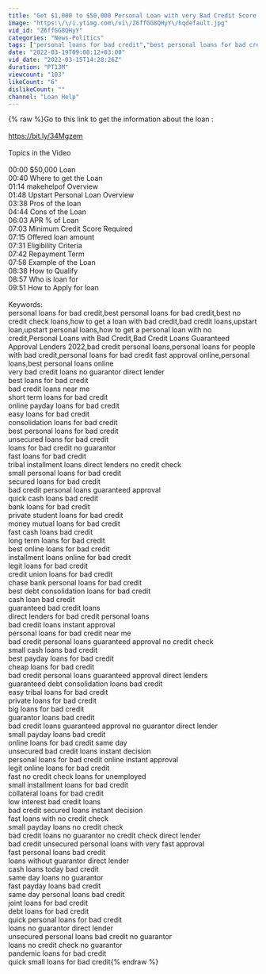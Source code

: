 ```yaml
---
title: "Get $1,000 to $50,000 Personal Loan with very Bad Credit Score | Upstart Personal loan Review 2022"
image: "https:\/\/i.ytimg.com\/vi\/Z6ffGG8QHyY\/hqdefault.jpg"
vid_id: "Z6ffGG8QHyY"
categories: "News-Politics"
tags: ["personal loans for bad credit","best personal loans for bad credit","best no credit check loans"]
date: "2022-03-19T09:08:12+03:00"
vid_date: "2022-03-15T14:28:26Z"
duration: "PT13M"
viewcount: "103"
likeCount: "6"
dislikeCount: ""
channel: "Loan Help"
---
```

{% raw %}Go to this link to get the information about the loan : <br /><br /><a rel="nofollow" target="blank" href="https://bit.ly/34Mgzem">https://bit.ly/34Mgzem</a><br /><br />Topics in the Video<br /><br />00:00 $50,000 Loan<br />00:40 Where to get the Loan<br />01:14 makehelpof Overview<br />01:48 Upstart Personal Loan Overview<br />03:38 Pros of the loan<br />04:44 Cons of the Loan<br />06:03 APR % of Loan<br />07:03 Minimum Credit Score Required<br />07:15 Offered loan amount<br />07:31 Eligibility Criteria<br />07:42 Repayment Term<br />07:58 Example of the Loan<br />08:38 How to Qualify<br />08:57 Who is loan for<br />09:51 How to Apply for loan<br /><br />Keywords: <br />personal loans for bad credit,best personal loans for bad credit,best no credit check loans,how to get a loan with bad credit,bad credit loans,upstart loan,upstart personal loans,how to get a personal loan with no credit,Personal Loans with Bad Credit,Bad Credit Loans Guaranteed Approval Lenders 2022,bad credit personal loans,personal loans for people with bad credit,personal loans for bad credit fast approval online,personal loans,best personal loans online<br />very bad credit loans no guarantor direct lender<br />best loans for bad credit<br />bad credit loans near me<br />short term loans for bad credit<br />online payday loans for bad credit<br />easy loans for bad credit<br />consolidation loans for bad credit<br />best personal loans for bad credit<br />unsecured loans for bad credit<br />loans for bad credit no guarantor<br />fast loans for bad credit<br />tribal installment loans direct lenders no credit check<br />small personal loans for bad credit<br />secured loans for bad credit<br />bad credit personal loans guaranteed approval<br />quick cash loans bad credit<br />bank loans for bad credit<br />private student loans for bad credit<br />money mutual loans for bad credit<br />fast cash loans bad credit<br />long term loans for bad credit<br />best online loans for bad credit<br />installment loans online for bad credit<br />legit loans for bad credit<br />credit union loans for bad credit<br />chase bank personal loans for bad credit<br />best debt consolidation loans for bad credit<br />cash loan bad credit<br />guaranteed bad credit loans<br />direct lenders for bad credit personal loans<br />bad credit loans instant approval<br />personal loans for bad credit near me<br />bad credit personal loans guaranteed approval no credit check<br />small cash loans bad credit<br />best payday loans for bad credit<br />cheap loans for bad credit<br />bad credit personal loans guaranteed approval direct lenders<br />guaranteed debt consolidation loans bad credit<br />easy tribal loans for bad credit<br />private loans for bad credit<br />big loans for bad credit<br />guarantor loans bad credit<br />bad credit loans guaranteed approval no guarantor direct lender<br />small payday loans bad credit<br />online loans for bad credit same day<br />unsecured bad credit loans instant decision<br />personal loans for bad credit online instant approval<br />legit online loans for bad credit<br />fast no credit check loans for unemployed<br />small installment loans for bad credit<br />collateral loans for bad credit<br />low interest bad credit loans<br />bad credit secured loans instant decision<br />fast loans with no credit check<br />small payday loans no credit check<br />bad credit loans no guarantor no credit check direct lender<br />bad credit unsecured personal loans with very fast approval<br />fast personal loans bad credit<br />loans without guarantor direct lender<br />cash loans today bad credit<br />same day loans no guarantor<br />fast payday loans bad credit<br />same day personal loans bad credit<br />joint loans for bad credit<br />debt loans for bad credit<br />quick personal loans for bad credit<br />loans no guarantor direct lender<br />unsecured personal loans bad credit no guarantor<br />loans no credit check no guarantor<br />pandemic loans for bad credit<br />quick small loans for bad credit{% endraw %}

